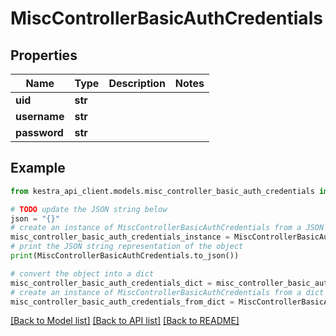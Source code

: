 # MiscControllerBasicAuthCredentials


## Properties

Name | Type | Description | Notes
------------ | ------------- | ------------- | -------------
**uid** | **str** |  | 
**username** | **str** |  | 
**password** | **str** |  | 

## Example

```python
from kestra_api_client.models.misc_controller_basic_auth_credentials import MiscControllerBasicAuthCredentials

# TODO update the JSON string below
json = "{}"
# create an instance of MiscControllerBasicAuthCredentials from a JSON string
misc_controller_basic_auth_credentials_instance = MiscControllerBasicAuthCredentials.from_json(json)
# print the JSON string representation of the object
print(MiscControllerBasicAuthCredentials.to_json())

# convert the object into a dict
misc_controller_basic_auth_credentials_dict = misc_controller_basic_auth_credentials_instance.to_dict()
# create an instance of MiscControllerBasicAuthCredentials from a dict
misc_controller_basic_auth_credentials_from_dict = MiscControllerBasicAuthCredentials.from_dict(misc_controller_basic_auth_credentials_dict)
```
[[Back to Model list]](../README.md#documentation-for-models) [[Back to API list]](../README.md#documentation-for-api-endpoints) [[Back to README]](../README.md)


